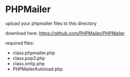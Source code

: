# PHPMailer

upload your phpmailer files to this directory

download here: https://github.com/PHPMailer/PHPMailer

required files:
- class.phpmailer.php
- class.pop3.php
- class.smtp.php
- PHPMailerAutoload.php

